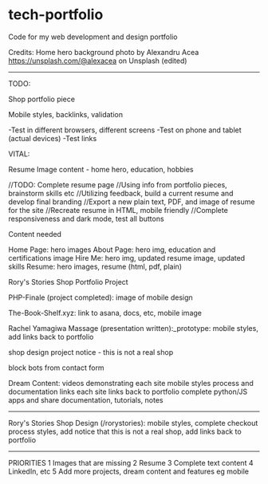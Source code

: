 # tech-portfolio
Code for my web development and design portfolio

Credits:
Home hero background photo by Alexandru Acea https://unsplash.com/@alexacea on Unsplash (edited)

---------------------------------------------------------------
TODO:

Shop portfolio piece

Mobile styles, backlinks, validation

-Test in different browsers, different screens
-Test on phone and tablet (actual devices)
-Test links

VITAL:

Resume
Image content - home hero, education, hobbies

//TODO: Complete resume page
    //Using info from portfolio pieces, brainstorm skills etc
    //Utilizing feedback, build a current resume and develop final branding
    //Export a new plain text, PDF, and image of resume for the site
    //Recreate resume in HTML, mobile friendly
    //Complete responsiveness and dark mode, test all buttons

Content needed

Home Page: hero images
About Page: hero img, education and certifications image
Hire Me: hero img, updated resume image, updated skills
Resume: hero images, resume (html, pdf, plain)

Rory's Stories Shop Portfolio Project

PHP-Finale (project completed): image of mobile design

The-Book-Shelf.xyz: link to asana, docs, etc, mobile image

Rachel Yamagiwa Massage (presentation written):_prototype: mobile styles, add links back to portfolio

shop design project notice - this is not a real shop

block bots from contact form

Dream Content:
videos demonstrating each site
mobile styles
process and documentation links
each site links back to portfolio
complete python/JS apps and share
documentation, tutorials, notes

------
Rory's Stories Shop Design (/rorystories): mobile styles, complete checkout process styles, add notice that this is not a real shop, add links back to portfolio

-----
PRIORITIES
1 Images that are missing
2 Resume
3 Complete text content
4 LinkedIn, etc
5 Add more projects, dream content and features eg mobile